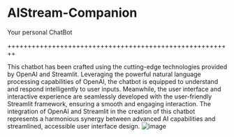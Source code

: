 # AIStream-Companion
Your personal ChatBot

++++++++++++++++++++++++++++++++++++++++++++++++++++++++

This chatbot has been crafted using the cutting-edge technologies provided by OpenAI and Streamlit. Leveraging the powerful natural language processing capabilities of OpenAI, the chatbot is equipped to understand and respond intelligently to user inputs. Meanwhile, the user interface and interactive experience are seamlessly developed with the user-friendly Streamlit framework, ensuring a smooth and engaging interaction. The integration of OpenAI and Streamlit in the creation of this chatbot represents a harmonious synergy between advanced AI capabilities and streamlined, accessible user interface design.
![image](https://github.com/madhusmita81/LLM-Projects/assets/34641894/b4669bc4-682c-4a3b-baea-17a020e41a73)
